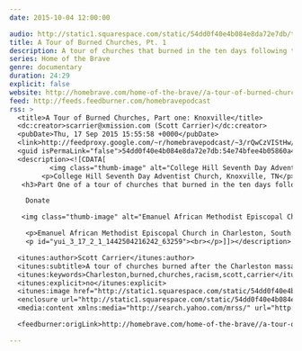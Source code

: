 ```yaml
---
date: 2015-10-04 12:00:00

audio: http://static1.squarespace.com/static/54dd0f40e4b084e8da72e7db/t/55fd7d73e4b0e00d15c6d65d/1442676099070/burnedchurches3.mp3/original/burnedchurches3.mp3
title: A Tour of Burned Churches, Pt. 1
description: A tour of churches that burned in the ten days following the shootings at Emanuel AME Church in Charleston, South Carolina.
series: Home of the Brave
genre: documentary
duration: 24:29
explicit: false
website: http://homebrave.com/home-of-the-brave//a-tour-of-burned-churches
feed: http://feeds.feedburner.com/homebravepodcast
rss: >
  <title>A Tour of Burned Churches, Part one: Knoxville</title>
  <dc:creator>scarrier@xmission.com (Scott Carrier)</dc:creator>
  <pubDate>Thu, 17 Sep 2015 15:55:58 +0000</pubDate>
  <link>http://feedproxy.google.com/~r/homebravepodcast/~3/rQwCzVIStHw/a-tour-of-burned-churches</link>
  <guid isPermaLink="false">54dd0f40e4b084e8da72e7db:54e74bfee4b05860a4652c80:55fade2be4b081c8c4a8feb8</guid>
  <description><![CDATA[
          <img class="thumb-image" alt="College Hill Seventh Day Adventist Church, Knoxville, TN" data-image="http://static1.squarespace.com/static/54dd0f40e4b084e8da72e7db/t/55fae087e4b01e8d2ba9fc1b/1442504840096/untitled+%2818+of+58%29.jpg" data-image-dimensions="1500x782" data-image-focal-point="0.5,0.5" data-load="false" data-image-id="55fae087e4b01e8d2ba9fc1b" data-type="image" src="http://static1.squarespace.com/static/54dd0f40e4b084e8da72e7db/t/55fae087e4b01e8d2ba9fc1b/1442504840096/untitled+%2818+of+58%29.jpg?format=1000w" />
        <p>College Hill Seventh Day Adventist Church, Knoxville, TN</p>
   <h3>Part One of a tour of churches that burned in the ten days following the shootings at Emanuel AME Church in Charleston, South Carolina.</h3><h3><a target="_blank" href="http://www.southernlord.com/bands/view/eagle-twin">Music</a> by <a target="_blank" href="http://eagletwin.bandcamp.com">Gentry Densley</a></h3>

    Donate

   <img class="thumb-image" alt="Emanuel African Methodist Episcopal Church in Charleston, South Carolina" data-image="http://static1.squarespace.com/static/54dd0f40e4b084e8da72e7db/t/55fae192e4b0d8629041037d/1442505107382/" data-image-dimensions="1002x1500" data-image-focal-point="0.5,0.5" data-load="false" data-image-id="55fae192e4b0d8629041037d" data-type="image" src="http://static1.squarespace.com/static/54dd0f40e4b084e8da72e7db/t/55fae192e4b0d8629041037d/1442505107382/?format=1000w" />

    <p>Emanuel African Methodist Episcopal Church in Charleston, South Carolina</p>
    <p id="yui_3_17_2_1_1442504216242_63259"><br></p>]]></description>

  <itunes:author>Scott Carrier</itunes:author>
  <itunes:subtitle>A tour of churches burned after the Charleston massacre.</itunes:subtitle><itunes:summary>Interviews with people in the congregations and neighborhoods.</itunes:summary>
  <itunes:keywords>Charleston,burned,churches,racism,scott,carrier</itunes:keywords>
  <itunes:explicit>no</itunes:explicit>
  <itunes:image href="http://static1.squarespace.com/static/54dd0f40e4b084e8da72e7db/t/54ea3d26e4b02904f4d5d4ce/1424637225269/1500w/logo1.jpg" />
  <enclosure url="http://static1.squarespace.com/static/54dd0f40e4b084e8da72e7db/t/55fade95e4b0abf2c833abef/1442504374045/burnedchurches1.mp3" length="24023084" type="audio/mpeg" />
  <media:content xmlns:media="http://search.yahoo.com/mrss/" url="http://static1.squarespace.com/static/54dd0f40e4b084e8da72e7db/t/55fade95e4b0abf2c833abef/1442504374045/burnedchurches1.mp3" fileSize="24023084" type="audio/mpeg" />

  <feedburner:origLink>http://homebrave.com/home-of-the-brave//a-tour-of-burned-churches</feedburner:origLink>

---
```

